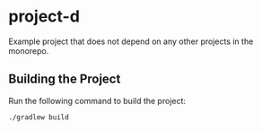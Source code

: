 # project-d

Example project that does not depend on any other projects in the monorepo.

## Building the Project
Run the following command to build the project:

    ./gradlew build